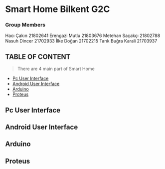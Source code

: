 # Smart Home Bilkent G2C
### Group Members
Hacı Çakın 21802641
Erengazi Mutlu 21803676
Metehan Saçakçı 21802788
Nasuh Dincer 21702933
İlke Doğan 21702215
Tarık Buğra Karali 21703937
  
## TABLE OF CONTENT

> There are 4 main part of Smart Home

- [Pc User Interface](#PcUserInterface)
- [Android User Interface](#AndroidUserInterface)
- [Arduino](#Arduino)
- [Proteus](#Proteus)



## Pc User Interface 


## Android User Interface


## Arduino


## Proteus
